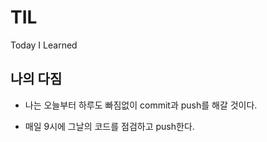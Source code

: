 # TIL

Today I Learned



## 나의 다짐

* 나는 오늘부터 하루도 빠짐없이 commit과 push를 해갈 것이다.

* 매일 9시에 그날의 코드를 점검하고 push한다.

  

